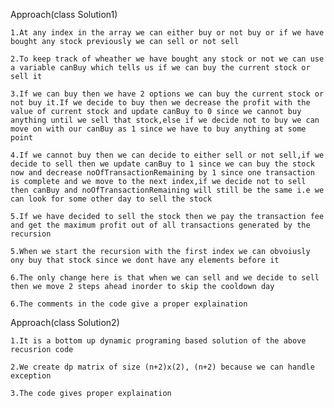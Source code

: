 Approach(class Solution1)

    1.At any index in the array we can either buy or not buy or if we have bought any stock previously we can sell or not sell

    2.To keep track of wheather we have bought any stock or not we can use a variable canBuy which tells us if we can buy the current stock or sell it

    3.If we can buy then we have 2 options we can buy the current stock or not buy it.If we decide to buy then we decrease the profit with the value of current stock and update canBuy to 0 since we cannot buy anything until we sell that stock,else if we decide not to buy we can move on with our canBuy as 1 since we have to buy anything at some point

    4.If we cannot buy then we can decide to either sell or not sell,if we decide to sell then we update canBuy to 1 since we can buy the stock now and decrease noOfTransactionRemaining by 1 since one transaction is complete and we move to the next index,if we decide not to sell then canBuy and noOfTransactionRemaining will still be the same i.e we can look for some other day to sell the stock

    5.If we have decided to sell the stock then we pay the transaction fee and get the maximum profit out of all transactions generated by the recursion

    5.When we start the recursion with the first index we can obvoiusly ony buy that stock since we dont have any elements before it

    6.The only change here is that when we can sell and we decide to sell then we move 2 steps ahead inorder to skip the cooldown day 

    6.The comments in the code give a proper explaination

Approach(class Solution2)

    1.It is a bottom up dynamic programing based solution of the above recusrion code

    2.We create dp matrix of size (n+2)x(2), (n+2) because we can handle exception 

    3.The code gives proper explaination